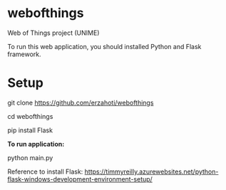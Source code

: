 # webofthings
Web of Things project (UNIME)
&nbsp;
&nbsp;

To run this web application, you should installed Python and Flask framework.

# Setup

git clone https://github.com/erzahoti/webofthings 
&nbsp;
&nbsp;

cd webofthings
&nbsp;

pip install Flask
&nbsp;
&nbsp;

<b>To run application:</b>
&nbsp;

python main.py

Reference to install Flask: https://timmyreilly.azurewebsites.net/python-flask-windows-development-environment-setup/
